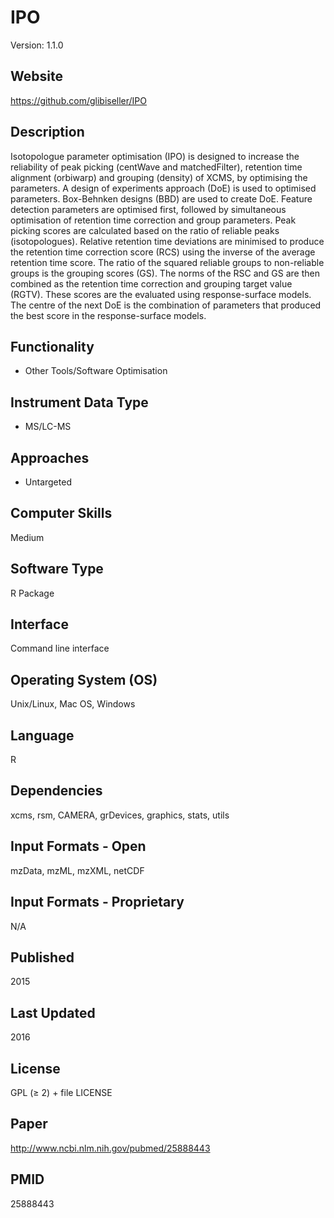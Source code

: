 # IPO
Version: 1.1.0

## Website
https://github.com/glibiseller/IPO

## Description
Isotopologue parameter optimisation (IPO) is designed to increase the reliability of peak picking (centWave and matchedFilter), retention time alignment (orbiwarp) and grouping (density) of XCMS, by optimising the parameters. A design of experiments approach (DoE) is used to optimised parameters. Box-Behnken designs (BBD) are used to create DoE. Feature detection parameters are optimised first, followed by simultaneous optimisation of retention time correction and group parameters. Peak picking scores are calculated based on the ratio of reliable peaks (isotopologues). Relative retention time deviations are minimised to produce the retention time correction score (RCS) using the inverse of the average retention time score. The ratio of the squared reliable groups to non-reliable groups is the grouping scores (GS). The norms of the RSC and GS are then combined as the retention time correction and grouping target value (RGTV). These scores are the evaluated using response-surface models. The centre of the next DoE is the combination of parameters that produced the best score in the response-surface models.

## Functionality
- Other Tools/Software Optimisation

## Instrument Data Type
- MS/LC-MS

## Approaches
- Untargeted

## Computer Skills
Medium

## Software Type
R Package

## Interface
Command line interface

## Operating System (OS)
Unix/Linux, Mac OS, Windows

## Language
R

## Dependencies
xcms, rsm, CAMERA, grDevices, graphics, stats, utils

## Input Formats - Open
mzData, mzML, mzXML, netCDF

## Input Formats - Proprietary
N/A

## Published
2015

## Last Updated
2016

## License
GPL (≥ 2) + file LICENSE

## Paper
http://www.ncbi.nlm.nih.gov/pubmed/25888443

## PMID
25888443
